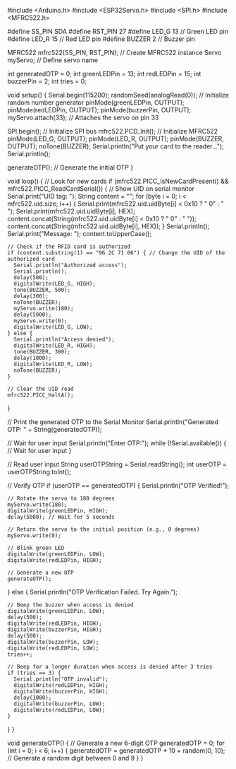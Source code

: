 #include <Arduino.h>
#include <ESP32Servo.h>
#include <SPI.h>
#include <MFRC522.h>

#define SS_PIN SDA
#define RST_PIN 27
#define LED_G 13 // Green LED pin
#define LED_R 15 // Red LED pin
#define BUZZER 2 // Buzzer pin

MFRC522 mfrc522(SS_PIN, RST_PIN); // Create MFRC522 instance
Servo myServo; // Define servo name

int generatedOTP = 0;
int greenLEDPin = 13;
int redLEDPin = 15;
int buzzerPin = 2;
int tries = 0;

void setup() {
  Serial.begin(115200);
  randomSeed(analogRead(0)); // Initialize random number generator
  pinMode(greenLEDPin, OUTPUT);
  pinMode(redLEDPin, OUTPUT);
  pinMode(buzzerPin, OUTPUT);
  myServo.attach(33); // Attaches the servo on pin 33

  SPI.begin(); // Initialize SPI bus
  mfrc522.PCD_Init(); // Initialize MFRC522
  pinMode(LED_G, OUTPUT);
  pinMode(LED_R, OUTPUT);
  pinMode(BUZZER, OUTPUT);
  noTone(BUZZER);
  Serial.println("Put your card to the reader...");
  Serial.println();

  generateOTP(); // Generate the initial OTP
}

void loop() {
  // Look for new cards
  if (mfrc522.PICC_IsNewCardPresent() && mfrc522.PICC_ReadCardSerial()) {
    // Show UID on serial monitor
    Serial.print("UID tag: ");
    String content = "";
    for (byte i = 0; i < mfrc522.uid.size; i++) {
      Serial.print(mfrc522.uid.uidByte[i] < 0x10 ? " 0" : " ");
      Serial.print(mfrc522.uid.uidByte[i], HEX);
      content.concat(String(mfrc522.uid.uidByte[i] < 0x10 ? " 0" : " "));
      content.concat(String(mfrc522.uid.uidByte[i], HEX));
    }
    Serial.println();
    Serial.print("Message: ");
    content.toUpperCase();

    // Check if the RFID card is authorized
    if (content.substring(1) == "96 2C 71 06") { // Change the UID of the authorized card
      Serial.println("Authorized access");
      Serial.println();
      delay(500);
      digitalWrite(LED_G, HIGH);
      tone(BUZZER, 500);
      delay(300);
      noTone(BUZZER);
      myServo.write(180);
      delay(5000);
      myServo.write(0);
      digitalWrite(LED_G, LOW);
    } else {
      Serial.println("Access denied");
      digitalWrite(LED_R, HIGH);
      tone(BUZZER, 300);
      delay(1000);
      digitalWrite(LED_R, LOW);
      noTone(BUZZER);
    }

    // Clear the UID read
    mfrc522.PICC_HaltA();
  }

  // Print the generated OTP to the Serial Monitor
  Serial.println("Generated OTP: " + String(generatedOTP));

  // Wait for user input
  Serial.println("Enter OTP:");
  while (!Serial.available()) {
    // Wait for user input
  }

  // Read user input
  String userOTPString = Serial.readString();
  int userOTP = userOTPString.toInt();

  // Verify OTP
  if (userOTP == generatedOTP) {
    Serial.println("OTP Verified!");

    // Rotate the servo to 180 degrees
    myServo.write(180);
    digitalWrite(greenLEDPin, HIGH);
    delay(5000); // Wait for 5 seconds

    // Return the servo to the initial position (e.g., 0 degrees)
    myServo.write(0);

    // Blink green LED
    digitalWrite(greenLEDPin, LOW);
    digitalWrite(redLEDPin, HIGH);

    // Generate a new OTP
    generateOTP();
  } else {
    Serial.println("OTP Verification Failed. Try Again.");

    // Beep the buzzer when access is denied
    digitalWrite(greenLEDPin, LOW);
    delay(500);
    digitalWrite(redLEDPin, HIGH);
    digitalWrite(buzzerPin, HIGH);
    delay(500);
    digitalWrite(buzzerPin, LOW);
    digitalWrite(redLEDPin, LOW);
    tries++;

    // Beep for a longer duration when access is denied after 3 tries
    if (tries == 3) {
      Serial.println("OTP invalid");
      digitalWrite(redLEDPin, HIGH);
      digitalWrite(buzzerPin, HIGH);
      delay(1000);
      digitalWrite(buzzerPin, LOW);
      digitalWrite(redLEDPin, LOW);
    }
  }
}

void generateOTP() {
  // Generate a new 6-digit OTP
  generatedOTP = 0;
  for (int i = 0; i < 6; i++) {
    generatedOTP = generatedOTP * 10 + random(0, 10); // Generate a random digit between 0 and 9
  }
}
